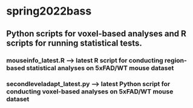 # spring2022bass
## Python scripts for voxel-based analyses and R scripts for running statistical tests. 

### mouseinfo_latest.R --> latest R script for conducting region-based statistical analyses on 5xFAD/WT mouse dataset




### secondleveladapt_latest.py --> latest Python script for conducting voxel-based analyses on 5xFAD/WT mouse dataset
